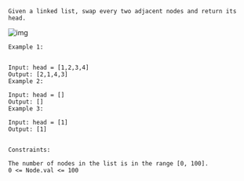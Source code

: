 ```
Given a linked list, swap every two adjacent nodes and return its head.
```

<img
src="https://assets.leetcode.com/uploads/2020/10/03/swap_ex1.jpg"
alt="img"
/>

```
Example 1:


Input: head = [1,2,3,4]
Output: [2,1,4,3]
Example 2:

Input: head = []
Output: []
Example 3:

Input: head = [1]
Output: [1]


Constraints:

The number of nodes in the list is in the range [0, 100].
0 <= Node.val <= 100
```
